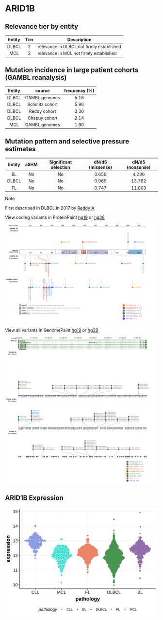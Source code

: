 # ARID1B

## Relevance tier by entity

|Entity|Tier|Description                              |
|:------:|:----:|-----------------------------------------|
|DLBCL |2   |relevance in DLBCL not firmly established|
|MCL   |2   |relevance in MCL not firmly established  |

## Mutation incidence in large patient cohorts (GAMBL reanalysis)

|Entity|source        |frequency (%)|
|:------:|:--------------:|:-------------:|
|DLBCL |GAMBL genomes |5.16         |
|DLBCL |Schmitz cohort|5.96         |
|DLBCL |Reddy cohort  |3.30         |
|DLBCL |Chapuy cohort |2.14         |
|MCL   |GAMBL genomes |1.90         |

## Mutation pattern and selective pressure estimates

|Entity|aSHM|Significant selection|dN/dS (missense)|dN/dS (nonsense)|
|:------:|:----:|:---------------------:|:----------------:|:----------------:|
|BL    |No  |No                   |0.659           | 4.236          |
|DLBCL |No  |No                   |0.969           |13.782          |
|FL    |No  |No                   |0.747           |11.009          |


> [!NOTE]
> First described in DLBCL in 2017 by [Reddy A](https://pubmed.ncbi.nlm.nih.gov/28985567)


View coding variants in ProteinPaint [hg19](https://morinlab.github.io/LLMPP/GAMBL/ARID1B_protein.html)  or [hg38](https://morinlab.github.io/LLMPP/GAMBL/ARID1B_protein_hg38.html)

![image](images/proteinpaint/ARID1B_NM_017519.svg)

View all variants in GenomePaint [hg19](https://morinlab.github.io/LLMPP/GAMBL/ARID1B.html)  or [hg38](https://morinlab.github.io/LLMPP/GAMBL/ARID1B_hg38.html)

![image](images/proteinpaint/ARID1B.svg)
## ARID1B Expression
![image](images/gene_expression/ARID1B_by_pathology.svg)
